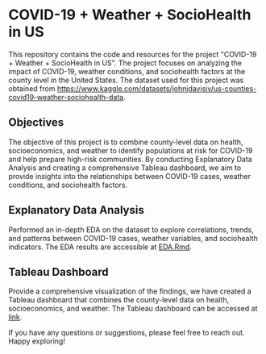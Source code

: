 # COVID-19 + Weather + SocioHealth in US
This repository contains the code and resources for the project "COVID-19 + Weather + SocioHealth in US". The project focuses on analyzing the impact of COVID-19, weather conditions, and sociohealth factors at the county level in the United States. The dataset used for this project was obtained from https://www.kaggle.com/datasets/johnjdavisiv/us-counties-covid19-weather-sociohealth-data.

## Objectives
The objective of this project is to combine county-level data on health, socioeconomics, and weather to identify populations at risk for COVID-19 and help prepare high-risk communities. By conducting Explanatory Data Analysis and creating a comprehensive Tableau dashboard, we aim to provide insights into the relationships between COVID-19 cases, weather conditions, and sociohealth factors.

## Explanatory Data Analysis
Performed an in-depth EDA on the dataset to explore correlations, trends, and patterns between COVID-19 cases, weather variables, and sociohealth indicators. The EDA results are accessible at [EDA.Rmd](EDA.Rmd).

## Tableau Dashboard
Provide a comprehensive visualization of the findings, we have created a Tableau dashboard that combines the county-level data on health, socioeconomics, and weather. The Tableau dashboard can be accessed at [link](https://public.tableau.com/app/profile/shafa.amira.qonitatin/viz/USCounties_16862401966560/Dashboard).

If you have any questions or suggestions, please feel free to reach out. Happy exploring!
